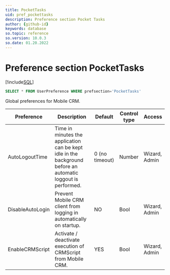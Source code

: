 ```yaml
---
title: PocketTasks
uid: pref_pockettasks
description: Preference section Pocket Tasks
author: {github-id}
keywords: database
so.topic: reference
so.version: 10.0.3
so.date: 01.20.2022
---
```


# Preference section PocketTasks

[!include[SQL](./includes/to-view-pref.md)]

```SQL
SELECT * FROM UserPreference WHERE prefsection='PocketTasks'
```

Global preferences for Mobile CRM.

| Preference | Description | Default | Control type | Access |
|---|---|---|---|---|
| AutoLogoutTime | Time in minutes the application can be kept idle in the background before an automatic loggout is performed. | 0 (no timeout) | Number | Wizard, Admin |
| DisableAutoLogin | Prevent Mobile CRM client from logging in automatically on startup. | NO | Bool | Wizard, Admin|
| EnableCRMScript | Activate / deactivate execution of CRMScript from Mobile CRM. | YES | Bool | Wizard, Admin |
